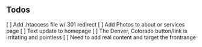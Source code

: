 ## Todos
[ ] Add .htaccess file w/ 301 redirect
[ ] Add Photos to about or services page
[ ] Text update to homepage
[ ] The Denver, Colorado button/link is irritating and pointless 
[ ] Need to add real content and target the frontrange
